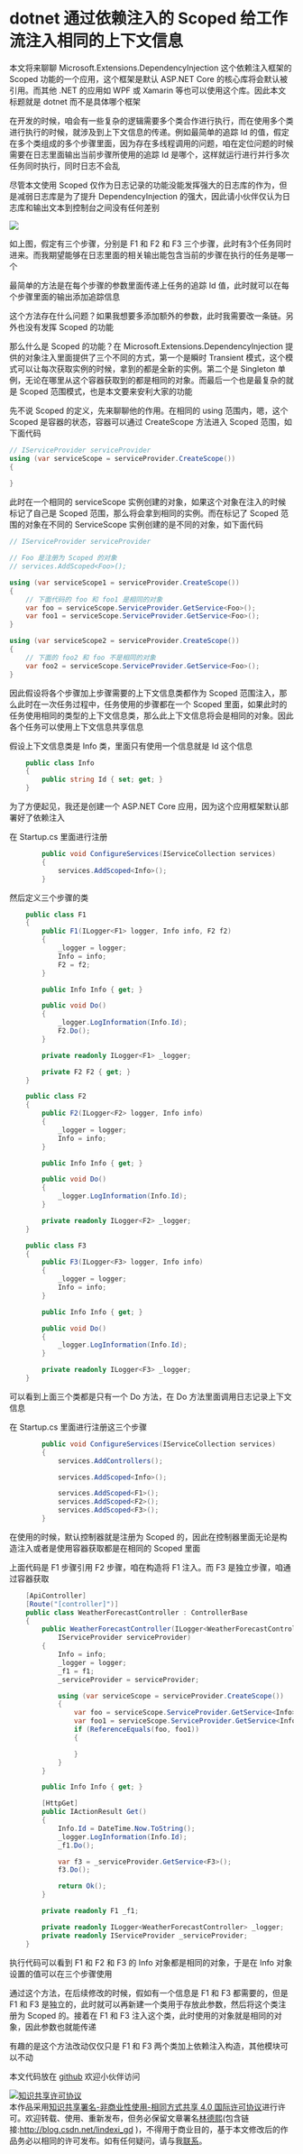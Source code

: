 # dotnet 通过依赖注入的 Scoped 给工作流注入相同的上下文信息

本文将来聊聊 Microsoft.Extensions.DependencyInjection 这个依赖注入框架的 Scoped 功能的一个应用，这个框架是默认 ASP.NET Core 的核心库将会默认被引用。而其他 .NET 的应用如 WPF 或 Xamarin 等也可以使用这个库。因此本文标题就是 dotnet 而不是具体哪个框架

在开发的时候，咱会有一些复杂的逻辑需要多个类合作进行执行，而在使用多个类进行执行的时候，就涉及到上下文信息的传递。例如最简单的追踪 Id 的值，假定在多个类组成的多个步骤里面，因为存在多线程调用的问题，咱在定位问题的时候需要在日志里面输出当前步骤所使用的追踪 Id 是哪个，这样就运行进行并行多次任务同时执行，同时日志不会乱

<!--more-->
<!-- CreateTime:7/7/2020 2:53:44 PM -->



尽管本文使用 Scoped 仅作为日志记录的功能没能发挥强大的日志库的作为，但是减弱日志库是为了提升 DependencyInjection 的强大，因此请小伙伴仅认为日志库和输出文本到控制台之间没有任何差别

<!-- ![](image/dotnet 通过依赖注入的 Scoped 给工作流注入相同的上下文信息/dotnet 通过依赖注入的 Scoped 给工作流注入相同的上下文信息0.png) -->

![](http://cdn.lindexi.site/lindexi%2F2020771455267861.jpg)

如上图，假定有三个步骤，分别是 F1 和 F2 和 F3 三个步骤，此时有3个任务同时进来。而我期望能够在日志里面的相关输出能包含当前的步骤在执行的任务是哪一个

最简单的方法是在每个步骤的参数里面传递上任务的追踪 Id 值，此时就可以在每个步骤里面的输出添加追踪信息

这个方法存在什么问题？如果我想要多添加额外的参数，此时我需要改一条链。另外也没有发挥 Scoped 的功能

那么什么是 Scoped 的功能？在 Microsoft.Extensions.DependencyInjection 提供的对象注入里面提供了三个不同的方式，第一个是瞬时 Transient 模式，这个模式可以让每次获取实例的时候，拿到的都是全新的实例。第二个是 Singleton 单例，无论在哪里从这个容器获取到的都是相同的对象。而最后一个也是最复杂的就是 Scoped 范围模式，也是本文要来安利大家的功能

先不说 Scoped 的定义，先来聊聊他的作用。在相同的 using 范围内，嗯，这个 Scoped 是容器的状态，容器可以通过 CreateScope 方法进入 Scoped 范围，如下面代码

```csharp
// IServiceProvider serviceProvider
using (var serviceScope = serviceProvider.CreateScope())
{
    
}
```

此时在一个相同的 serviceScope 实例创建的对象，如果这个对象在注入的时候标记了自己是 Scoped 范围，那么将会拿到相同的实例。而在标记了 Scoped 范围的对象在不同的 ServiceScope 实例创建的是不同的对象，如下面代码

```csharp
// IServiceProvider serviceProvider

// Foo 是注册为 Scoped 的对象
// services.AddScoped<Foo>();

using (var serviceScope1 = serviceProvider.CreateScope())
{
	// 下面代码的 foo 和 foo1 是相同的对象
    var foo = serviceScope.ServiceProvider.GetService<Foo>();
    var foo1 = serviceScope.ServiceProvider.GetService<Foo>();
}

using (var serviceScope2 = serviceProvider.CreateScope())
{
	// 下面的 foo2 和 foo 不是相同的对象
    var foo2 = serviceScope.ServiceProvider.GetService<Foo>();
}
```

因此假设将各个步骤加上步骤需要的上下文信息类都作为 Scoped 范围注入，那么此时在一次任务过程中，任务使用的步骤都在一个 Scoped 里面，如果此时的任务使用相同的类型的上下文信息类，那么此上下文信息将会是相同的对象。因此各个任务可以使用上下文信息共享信息

假设上下文信息类是 Info 类，里面只有使用一个信息就是 Id 这个信息

```csharp
    public class Info
    {
        public string Id { set; get; }
    }
```

为了方便起见，我还是创建一个 ASP.NET Core 应用，因为这个应用框架默认部署好了依赖注入

在 Startup.cs 里面进行注册

```csharp
        public void ConfigureServices(IServiceCollection services)
        {
            services.AddScoped<Info>();
        }
```

然后定义三个步骤的类

```csharp
    public class F1
    {
        public F1(ILogger<F1> logger, Info info, F2 f2)
        {
            _logger = logger;
            Info = info;
            F2 = f2;
        }

        public Info Info { get; }

        public void Do()
        {
            _logger.LogInformation(Info.Id);
            F2.Do();
        }

        private readonly ILogger<F1> _logger;

        private F2 F2 { get; }
    }

    public class F2
    {
        public F2(ILogger<F2> logger, Info info)
        {
            _logger = logger;
            Info = info;
        }

        public Info Info { get; }

        public void Do()
        {
            _logger.LogInformation(Info.Id);
        }

        private readonly ILogger<F2> _logger;
    }

    public class F3
    {
        public F3(ILogger<F3> logger, Info info)
        {
            _logger = logger;
            Info = info;
        }

        public Info Info { get; }

        public void Do()
        {
            _logger.LogInformation(Info.Id);
        }

        private readonly ILogger<F3> _logger;
    }
```

可以看到上面三个类都是只有一个 Do 方法，在 Do 方法里面调用日志记录上下文信息

在 Startup.cs 里面进行注册这三个步骤

```csharp
        public void ConfigureServices(IServiceCollection services)
        {
            services.AddControllers();

            services.AddScoped<Info>();

            services.AddScoped<F1>();
            services.AddScoped<F2>();
            services.AddScoped<F3>();
        }
```

在使用的时候，默认控制器就是注册为 Scoped 的，因此在控制器里面无论是构造注入或者是使用容器获取都是在相同的 Scoped 里面

上面代码是 F1 步骤引用 F2 步骤，咱在构造将 F1 注入。而 F3 是独立步骤，咱通过容器获取

```csharp
    [ApiController]
    [Route("[controller]")]
    public class WeatherForecastController : ControllerBase
    {
        public WeatherForecastController(ILogger<WeatherForecastController> logger, F1 f1, Info info,
            IServiceProvider serviceProvider)
        {
            Info = info;
            _logger = logger;
            _f1 = f1;
            _serviceProvider = serviceProvider;

            using (var serviceScope = serviceProvider.CreateScope())
            {
                var foo = serviceScope.ServiceProvider.GetService<Info>();
                var foo1 = serviceScope.ServiceProvider.GetService<Info>();
                if (ReferenceEquals(foo, foo1))
                {

                }
            }
        }

        public Info Info { get; }

        [HttpGet]
        public IActionResult Get()
        {
            Info.Id = DateTime.Now.ToString();
            _logger.LogInformation(Info.Id);
            _f1.Do();

            var f3 = _serviceProvider.GetService<F3>();
            f3.Do();

            return Ok();
        }

        private readonly F1 _f1;

        private readonly ILogger<WeatherForecastController> _logger;
        private readonly IServiceProvider _serviceProvider;
    }
```

执行代码可以看到 F1 和 F2 和 F3 的 Info 对象都是相同的对象，于是在 Info 对象设置的值可以在三个步骤使用

通过这个方法，在后续修改的时候，假如有一个信息是 F1 和 F3 都需要的，但是 F1 和 F3 是独立的，此时就可以再新建一个类用于存放此参数，然后将这个类注册为 Scoped 的。接着在 F1 和 F3 注入这个类，此时使用的对象就是相同的对象，因此参数也就能传递

有趣的是这个方法改动仅仅只是 F1 和 F3 两个类加上依赖注入构造，其他模块可以不动

本文代码放在 [github](https://github.com/lindexi/lindexi_gd/tree/9fb0b0aa1d6836e5ca652cc36f56900243c76bf8/YuqerejearniLearjiwhurhemcacemke) 欢迎小伙伴访问

<a rel="license" href="http://creativecommons.org/licenses/by-nc-sa/4.0/"><img alt="知识共享许可协议" style="border-width:0" src="https://i.creativecommons.org/l/by-nc-sa/4.0/88x31.png" /></a><br />本作品采用<a rel="license" href="http://creativecommons.org/licenses/by-nc-sa/4.0/">知识共享署名-非商业性使用-相同方式共享 4.0 国际许可协议</a>进行许可。欢迎转载、使用、重新发布，但务必保留文章署名[林德熙](http://blog.csdn.net/lindexi_gd)(包含链接:http://blog.csdn.net/lindexi_gd )，不得用于商业目的，基于本文修改后的作品务必以相同的许可发布。如有任何疑问，请与我[联系](mailto:lindexi_gd@163.com)。
